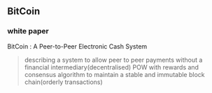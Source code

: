## BitCoin 

### white paper
BitCoin : A Peer-to-Peer Electronic Cash System
> describing a system to allow peer to peer payments without a financial intermediary(decentralised)
> POW with rewards and consensus algorithm to maintain a stable and immutable block chain(orderly transactions) 